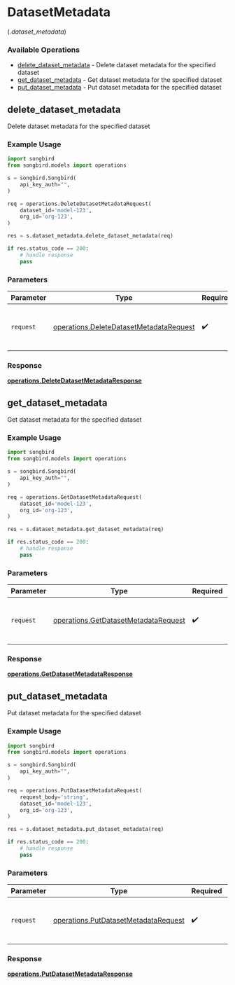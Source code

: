 # DatasetMetadata
(*.dataset_metadata*)

### Available Operations

* [delete_dataset_metadata](#delete_dataset_metadata) - Delete dataset metadata for the specified dataset
* [get_dataset_metadata](#get_dataset_metadata) - Get dataset metadata for the specified dataset
* [put_dataset_metadata](#put_dataset_metadata) - Put dataset metadata for the specified dataset

## delete_dataset_metadata

Delete dataset metadata for the specified dataset

### Example Usage

```python
import songbird
from songbird.models import operations

s = songbird.Songbird(
    api_key_auth="",
)

req = operations.DeleteDatasetMetadataRequest(
    dataset_id='model-123',
    org_id='org-123',
)

res = s.dataset_metadata.delete_dataset_metadata(req)

if res.status_code == 200:
    # handle response
    pass
```

### Parameters

| Parameter                                                                                          | Type                                                                                               | Required                                                                                           | Description                                                                                        |
| -------------------------------------------------------------------------------------------------- | -------------------------------------------------------------------------------------------------- | -------------------------------------------------------------------------------------------------- | -------------------------------------------------------------------------------------------------- |
| `request`                                                                                          | [operations.DeleteDatasetMetadataRequest](../../models/operations/deletedatasetmetadatarequest.md) | :heavy_check_mark:                                                                                 | The request object to use for the request.                                                         |


### Response

**[operations.DeleteDatasetMetadataResponse](../../models/operations/deletedatasetmetadataresponse.md)**


## get_dataset_metadata

Get dataset metadata for the specified dataset

### Example Usage

```python
import songbird
from songbird.models import operations

s = songbird.Songbird(
    api_key_auth="",
)

req = operations.GetDatasetMetadataRequest(
    dataset_id='model-123',
    org_id='org-123',
)

res = s.dataset_metadata.get_dataset_metadata(req)

if res.status_code == 200:
    # handle response
    pass
```

### Parameters

| Parameter                                                                                    | Type                                                                                         | Required                                                                                     | Description                                                                                  |
| -------------------------------------------------------------------------------------------- | -------------------------------------------------------------------------------------------- | -------------------------------------------------------------------------------------------- | -------------------------------------------------------------------------------------------- |
| `request`                                                                                    | [operations.GetDatasetMetadataRequest](../../models/operations/getdatasetmetadatarequest.md) | :heavy_check_mark:                                                                           | The request object to use for the request.                                                   |


### Response

**[operations.GetDatasetMetadataResponse](../../models/operations/getdatasetmetadataresponse.md)**


## put_dataset_metadata

Put dataset metadata for the specified dataset

### Example Usage

```python
import songbird
from songbird.models import operations

s = songbird.Songbird(
    api_key_auth="",
)

req = operations.PutDatasetMetadataRequest(
    request_body='string',
    dataset_id='model-123',
    org_id='org-123',
)

res = s.dataset_metadata.put_dataset_metadata(req)

if res.status_code == 200:
    # handle response
    pass
```

### Parameters

| Parameter                                                                                    | Type                                                                                         | Required                                                                                     | Description                                                                                  |
| -------------------------------------------------------------------------------------------- | -------------------------------------------------------------------------------------------- | -------------------------------------------------------------------------------------------- | -------------------------------------------------------------------------------------------- |
| `request`                                                                                    | [operations.PutDatasetMetadataRequest](../../models/operations/putdatasetmetadatarequest.md) | :heavy_check_mark:                                                                           | The request object to use for the request.                                                   |


### Response

**[operations.PutDatasetMetadataResponse](../../models/operations/putdatasetmetadataresponse.md)**

